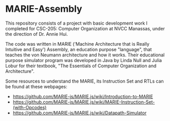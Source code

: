 # MARIE-Assembly

This repository consists of a project with basic development work I completed for CSC-205: Computer Organization at NVCC Manassas, 
under the direction of Dr. Annie Hui. 

The code was written in MARIE ('Machine Architecture that is Really Intuitive and Easy') Assembly, an education purpose "language", 
that teaches the von Neumann architecture and how it works. Their educational purpose simulator program was developed in Java 
by Linda Null and Julia Lobur for their textbook, "The Essentials of Computer Organization and Architecture". 

Some resources to understand the MARIE, its Instruction Set and RTLs can be found at these webpages:

- https://github.com/MARIE-js/MARIE.js/wiki/Introduction-to-MARIE
- https://github.com/MARIE-js/MARIE.js/wiki/MARIE-Instruction-Set-(with-Opcodes)
- https://github.com/MARIE-js/MARIE.js/wiki/Datapath-Simulator
